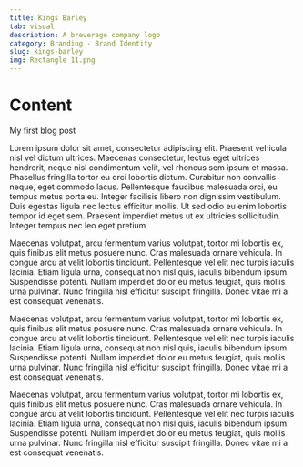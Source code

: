 ```yaml
---
title: Kings Barley
tab: visual
description: A breverage company logo
category: Branding - Brand Identity
slug: kings-barley
img: Rectangle 11.png
---
```


# Content

My first blog post

Lorem ipsum dolor sit amet, consectetur adipiscing elit. Praesent vehicula nisl vel dictum ultrices. Maecenas consectetur, lectus eget ultrices hendrerit, neque nisl condimentum velit, vel rhoncus sem ipsum et massa. Phasellus fringilla tortor eu orci lobortis dictum. Curabitur non convallis neque, eget commodo lacus. Pellentesque faucibus malesuada orci, eu tempus metus porta eu. Integer facilisis libero non dignissim vestibulum. Duis egestas ligula nec lectus efficitur mollis. Ut sed odio eu enim lobortis tempor id eget sem. Praesent imperdiet metus ut ex ultricies sollicitudin. Integer tempus nec leo eget pretium

 
 Maecenas volutpat, arcu fermentum varius volutpat, tortor mi lobortis ex, quis finibus elit metus posuere nunc. Cras malesuada ornare vehicula. In congue arcu at velit lobortis tincidunt. Pellentesque vel elit nec turpis iaculis lacinia. Etiam ligula urna, consequat non nisl quis, iaculis bibendum ipsum. Suspendisse potenti. Nullam imperdiet dolor eu metus feugiat, quis mollis urna pulvinar. Nunc fringilla nisl efficitur suscipit fringilla. Donec vitae mi a est consequat venenatis.

  Maecenas volutpat, arcu fermentum varius volutpat, tortor mi lobortis ex, quis finibus elit metus posuere nunc. Cras malesuada ornare vehicula. In congue arcu at velit lobortis tincidunt. Pellentesque vel elit nec turpis iaculis lacinia. Etiam ligula urna, consequat non nisl quis, iaculis bibendum ipsum. Suspendisse potenti. Nullam imperdiet dolor eu metus feugiat, quis mollis urna pulvinar. Nunc fringilla nisl efficitur suscipit fringilla. Donec vitae mi a est consequat venenatis.

   Maecenas volutpat, arcu fermentum varius volutpat, tortor mi lobortis ex, quis finibus elit metus posuere nunc. Cras malesuada ornare vehicula. In congue arcu at velit lobortis tincidunt. Pellentesque vel elit nec turpis iaculis lacinia. Etiam ligula urna, consequat non nisl quis, iaculis bibendum ipsum. Suspendisse potenti. Nullam imperdiet dolor eu metus feugiat, quis mollis urna pulvinar. Nunc fringilla nisl efficitur suscipit fringilla. Donec vitae mi a est consequat venenatis.

   